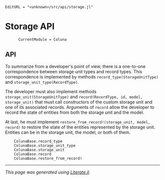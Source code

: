```@meta
EditURL = "<unknown>/src/api/storage.jl"
```

# Storage API

```@meta
      CurrentModule = Coluna
```

## API

To summarize from a developer's point of view, there is a one-to-one correspondence between
storage unit types and record types.
This correspondence is implemented by methods
`record_type(StorageUnitType)` and `storage_unit_type(RecordType)`.

The developer must also implement methods `storage_unit(StorageUnitType)` and
`record(RecordType, id, model, storage_unit)` that must call constructors of the custom
storage unit and one of its associated records.
Arguments of `record` allow the developer to record the state of entities from
both the storage unit and the model.

At last, he must implement `restore_from_record!(storage_unit, model, record)` to restore the
state of the entities represented by the storage unit.
Entities can be in the storage unit, the model, or both of them.

```@docs
    ColunaBase.record_type
    ColunaBase.storage_unit_type
    ColunaBase.storage_unit
    ColunaBase.record
    ColunaBase.restore_from_record!
```

---

*This page was generated using [Literate.jl](https://github.com/fredrikekre/Literate.jl).*

